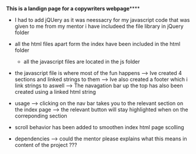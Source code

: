 ********This is a landign page for a copywriters  webpage************

* I had to add jQUery as it was neessacry for my javascript code that was given 
  to me from my mentor i have includeed the file library in jQuery folder
  

* all the html files apart form the index have been included in the 
  html folder 

  * all the javascript files are located in the js folder 

* the javascript file is where most of the fun happens 
	--> Ive created 4 sections and linked strings to them 
	--> Ive also created a footer which i link strings to aswell
	--> The navagation bar up the top has also been created using a linked html string 

* usage 
	--> clicking on the nav  bar takes you to the relevant section on the index page
	--> the relevant button will stay highlighted when on the correponding section 
 

* scroll behavior has been added to smoothen index html page scolling 
* dependencies 
	--> could the mentor please explains what this means in content of the project ???
